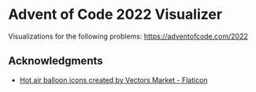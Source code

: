 # Advent of Code 2022 Visualizer

Visualizations for the following problems: https://adventofcode.com/2022

## Acknowledgments

- [Hot air balloon icons created by Vectors Market - Flaticon](https://www.flaticon.com/free-icons/hot-air-balloon)
